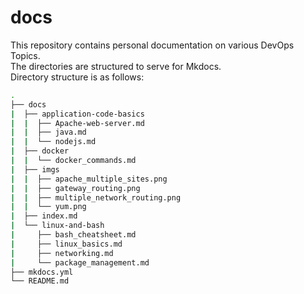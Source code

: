 # docs

This repository contains personal documentation on various DevOps Topics.  
The directories are structured to serve for Mkdocs.  
Directory structure is as follows:  

```bash
.
├── docs
|  ├── application-code-basics
|  |  ├── Apache-web-server.md
|  |  ├── java.md
|  |  └── nodejs.md
|  ├── docker
|  |  └── docker_commands.md
|  ├── imgs
|  |  ├── apache_multiple_sites.png
|  |  ├── gateway_routing.png
|  |  ├── multiple_network_routing.png
|  |  └── yum.png
|  ├── index.md
|  └── linux-and-bash
|     ├── bash_cheatsheet.md
|     ├── linux_basics.md
|     ├── networking.md
|     └── package_management.md
├── mkdocs.yml
└── README.md
```
